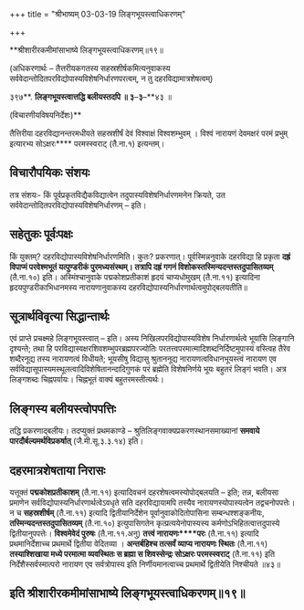 +++
title = "श्रीभाष्यम् 03-03-19 लिङ्गभूयस्त्वाधिकरणम्"

+++


**श्रीशारीरकमीमांसाभाष्ये लिङ्गभूयस्त्वाधिकरणम्॥१९॥

(अधिकरणार्थः – तैत्तरीयकगतस्य सहस्रशीर्षकमित्यनुवाकस्य सर्ववेदान्तोदितपरविद्योपास्यविशेषनिर्धारणपरत्वम्, न तु दहरविद्यामात्रशेषत्वम्)

३९७**. **लिङ्गभूयस्त्वात्तद्धि बलीयस्तदपि ॥ ३**–**३**–**४३ ॥

(विचारणीयविषयनिर्देशः)**

तैत्तिरीया दहरविद्यानन्तरमधीयते सहस्रशीर्षं देवं विश्वाक्षं विश्वशम्भुवम् । विश्वं नारायणं देवमक्षरं परमं प्रभुम् इत्यारभ्य सोऽक्षरः**** परमस्स्वराट् (तै.ना.१) इत्यन्तम्।

## विचारौपयिकः संशयः

तत्र संशयः- किं पूर्वप्रकृतविद्यैकविद्यात्वेन तदुपास्यविशेषनिर्धारणमनेन क्रियते, उत सर्ववेदान्तोदितपरविद्योपास्यविशेषनिर्धारणम् – इति।

## सहेतुकः पूर्वःपक्षः

किं युक्तम्? दहरविद्योपास्यविशेषनिर्धारणमिति। कुतः? प्रकरणात्। पूर्वस्मिन्ननुवाके दहरविद्या हि प्रकृता **दह्रं विपाप्मं परवेश्मभूतं यत्पुण्डरीकं पुरमध्यसंस्थम्। तत्रापि दह्रं गगनं विशोकस्तस्मिन्यदन्तस्तदुपासितव्यम्** (तै.ना.१०) इति। अस्मिंश्चानुवाके पद्मकोशप्रतीकाशं हृदयं चाप्यधोमुखम् (तै.ना.११) इत्यादिना हृदयपुण्डरीकाभिधानमस्य नारायणानुवाकस्य दहरविद्योपास्यनिर्धारणार्थत्वमुपोद्बलयतीति॥

## सूत्रार्थविवृत्या सिद्धान्तार्थः

एवं प्राप्ते प्रचक्ष्महे लिङ्गभूयस्त्वात् – इति। अस्य निखिलपरविद्योपास्यविशेष निर्धारणार्थत्वे भूयांसि लिङ्गानि दृश्यन्ते; तथा हि परविद्यास्वक्षरशिवशम्भुपरब्रह्मपरज्योतिः परतत्त्वपरमात्मादिशब्दनिर्दिष्टमुपास्यं वस्त्विह तैरेव शब्दैरनूद्य तस्य नारायणत्वं विधीयते; भूयसीषु विद्यासु श्रुताननूद्य नारायणत्वविधानभूयस्त्वं नारायण एव सर्वविद्यासूपास्यमस्थूलत्वादिविशेषितानन्दादिगुणकं परं ब्रह्मेति विशेषनिर्णये भूयः बहुतरं लिङ्गं भवति। अत्र लिङ्गशब्दः चिह्नपर्यायः। चिह्नभूतं वाक्यं बहुतरमस्तीत्यर्थः।

## लिङ्गस्य बलीयस्त्वोपपत्तिः

तद्धि प्रकरणाद्बलीयः। तदप्युक्तं प्रथमकाण्डे – श्रुतिलिङ्गवाक्यप्रकरणस्थानसमाख्यानां **समवाये पारदौर्बल्यमर्थविप्रकर्षात्** (जै.मी.सू.३.३.१४) इति।

## दहरमात्रशेषताया निरासः

यत्तूक्तं **पद्मकोशप्रतीकाशम्** (तै.ना.११) इत्यादिवचनं दहरशेषत्वमस्योपोद्बलयति – इति; तन्न, बलीयसा प्रमाणेन सर्वविद्योपास्यनिर्धारणार्थत्वेऽवधृते सति दहरविद्यायामपि तस्यैव नारायणस्योपास्यत्वेन तद्वचनोपपत्तेः। न च **सहस्रशीर्षम्** (तै.ना.११) इत्यादि द्वितीयानिर्देशेन पूर्वानुवाकोदितोपासिना सम्बन्धश्शङ्कनीयः,
**तस्मिन्यदन्तस्तदुपासितव्यम्** (तै.ना.१०) इत्युपासिगतेन कृत्प्रत्ययेनोपास्यस्य कर्मणोऽभिहितत्वात्तदुपास्ये द्वितीयानुपपत्तेः। **विश्वमेवेदं पुरुषः** (तै.ना.११.अनु) **तत्त्वं नारायणः****परः** (तै.ना.११) इत्यादि प्रथमानिर्देशाच्च प्रथमार्थे द्वितीया वेदितव्या । **अन्तर्बहिश्च तत्सर्वं व्याप्य नारायणः स्थितः** (तै.ना.११) **तस्याश्शिखाया मध्ये परमात्मा व्यवस्थितः स ब्रह्मा स शिवस्सेन्द्रः सोऽक्षरः परमस्स्वराट्** (तै.ना.११) इति निर्देशैस्सर्वस्मात्परो नारायण एव सर्वत्रोपास्य इति निर्णीयमानत्वाच्च प्रथमार्थे द्वितीयेति निश्चीयते ॥४३॥

## इति श्रीशारीरकमीमांसाभाष्ये लिङ्गभूयस्त्वाधिकरणम्॥१९॥


